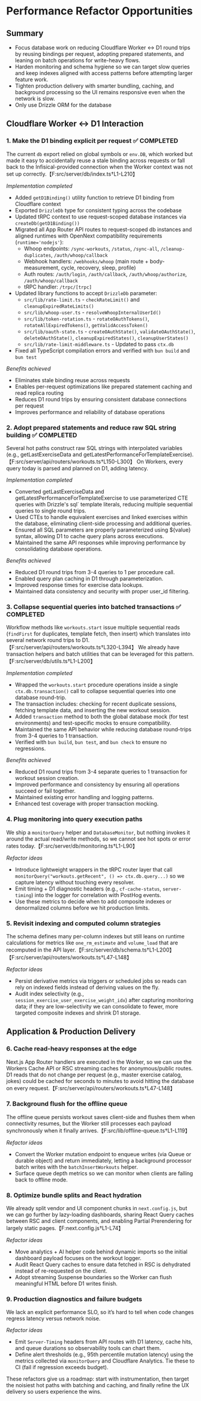 # Performance Refactor Opportunities

## Summary

- Focus database work on reducing Cloudflare Worker ↔️ D1 round trips by reusing bindings per request, adopting prepared statements, and leaning on batch operations for write-heavy flows.
- Harden monitoring and schema hygiene so we can target slow queries and keep indexes aligned with access patterns before attempting larger feature work.
- Tighten production delivery with smarter bundling, caching, and background processing so the UI remains responsive even when the network is slow.
- Only use Drizzle ORM for the database

## Cloudflare Worker ↔️ D1 Interaction

### 1. Make the D1 binding explicit per request ✅ COMPLETED

The current `db` export relied on global symbols or `env.DB`, which worked but made it easy to accidentally reuse a stale binding across requests or fall back to the Infisical-provided connection when the Worker context was not set up correctly.【F:src/server/db/index.ts†L1-L210】

_Implementation completed_

- Added `getD1Binding()` utility function to retrieve D1 binding from Cloudflare context
- Exported `DrizzleDb` type for consistent typing across the codebase
- Updated tRPC context to use request-scoped database instances via `createDb(getD1Binding())`
- Migrated all App Router API routes to request-scoped db instances and aligned runtimes with OpenNext compatibility requirements (`runtime='nodejs'`):
  - Whoop endpoints: `/sync-workouts`, `/status`, `/sync-all`, `/cleanup-duplicates`, `/auth/whoop/callback`
  - Webhook handlers: `/webhooks/whoop` (main route + body-measurement, cycle, recovery, sleep, profile)
  - Auth routes: `/auth/login`, `/auth/callback`, `/auth/whoop/authorize`, `/auth/whoop/callback`
  - tRPC handler: `/trpc/[trpc]`
- Updated library functions to accept `DrizzleDb` parameter:
  - `src/lib/rate-limit.ts` - `checkRateLimit()` and `cleanupExpiredRateLimits()`
  - `src/lib/whoop-user.ts` - `resolveWhoopInternalUserId()`
  - `src/lib/token-rotation.ts` - `rotateOAuthTokens()`, `rotateAllExpiredTokens()`, `getValidAccessToken()`
  - `src/lib/oauth-state.ts` - `createOAuthState()`, `validateOAuthState()`, `deleteOAuthState()`, `cleanupExpiredStates()`, `cleanupUserStates()`
  - `src/lib/rate-limit-middleware.ts` - Updated to pass `ctx.db`
- Fixed all TypeScript compilation errors and verified with `bun build` and `bun test`

_Benefits achieved_

- Eliminates stale binding reuse across requests
- Enables per-request optimizations like prepared statement caching and read replica routing
- Reduces D1 round trips by ensuring consistent database connections per request
- Improves performance and reliability of database operations

### 2. Adopt prepared statements and reduce raw SQL string building ✅ COMPLETED

Several hot paths construct raw SQL strings with interpolated variables (e.g., getLastExerciseData and getLatestPerformanceForTemplateExercise).【F:src/server/api/routers/workouts.ts†L150-L300】 On Workers, every query today is parsed and planned on D1, adding latency.

_Implementation completed_

- Converted getLastExerciseData and getLatestPerformanceForTemplateExercise to use parameterized CTE queries with Drizzle's sql` template literals, reducing multiple sequential queries to single round trips.
- Used CTEs to handle equivalent exercises and linked exercises within the database, eliminating client-side processing and additional queries.
- Ensured all SQL parameters are properly parameterized using ${value} syntax, allowing D1 to cache query plans across executions.
- Maintained the same API responses while improving performance by consolidating database operations.

_Benefits achieved_

- Reduced D1 round trips from 3-4 queries to 1 per procedure call.
- Enabled query plan caching in D1 through parameterization.
- Improved response times for exercise data lookups.
- Maintained data consistency and security with proper user_id filtering.

### 3. Collapse sequential queries into batched transactions ✅ COMPLETED

Workflow methods like `workouts.start` issue multiple sequential reads (`findFirst` for duplicates, template fetch, then insert) which translates into several network round trips to D1.【F:src/server/api/routers/workouts.ts†L320-L394】 We already have transaction helpers and batch utilities that can be leveraged for this pattern.【F:src/server/db/utils.ts†L1-L200】

_Implementation completed_

- Wrapped the `workouts.start` procedure operations inside a single `ctx.db.transaction()` call to collapse sequential queries into one database round-trip.
- The transaction includes: checking for recent duplicate sessions, fetching template data, and inserting the new workout session.
- Added `transaction` method to both the global database mock (for test environments) and test-specific mocks to ensure compatibility.
- Maintained the same API behavior while reducing database round-trips from 3-4 queries to 1 transaction.
- Verified with `bun build`, `bun test`, and `bun check` to ensure no regressions.

_Benefits achieved_

- Reduced D1 round trips from 3-4 separate queries to 1 transaction for workout session creation.
- Improved performance and consistency by ensuring all operations succeed or fail together.
- Maintained existing error handling and logging patterns.
- Enhanced test coverage with proper transaction mocking.

### 4. Plug monitoring into query execution paths

We ship a `monitorQuery` helper and `DatabaseMonitor`, but nothing invokes it around the actual read/write methods, so we cannot see hot spots or error rates today.【F:src/server/db/monitoring.ts†L1-L90】

_Refactor ideas_

- Introduce lightweight wrappers in the tRPC router layer that call `monitorQuery("workouts.getRecent", () => ctx.db.query...)` so we capture latency without touching every resolver.
- Emit timing + D1 diagnostic headers (e.g., `cf-cache-status`, `server-timing`) into the logger for correlation with PostHog events.
- Use these metrics to decide when to add composite indexes or denormalized columns before we hit production limits.

### 5. Revisit indexing and computed column strategies

The schema defines many per-column indexes but still leans on runtime calculations for metrics like `one_rm_estimate` and `volume_load` that are recomputed in the API layer.【F:src/server/db/schema.ts†L1-L200】【F:src/server/api/routers/workouts.ts†L47-L148】

_Refactor ideas_

- Persist derivative metrics via triggers or scheduled jobs so reads can rely on indexed fields instead of deriving values on the fly.
- Audit index selectivity (e.g., `session_exercise_user_exercise_weight_idx`) after capturing monitoring data; if they are low-selectivity we can consolidate to fewer, more targeted composite indexes and shrink D1 storage.

## Application & Production Delivery

### 6. Cache read-heavy responses at the edge

Next.js App Router handlers are executed in the Worker, so we can use the Workers Cache API or RSC streaming caches for anonymous/public routes. D1 reads that do not change per request (e.g., master exercise catalog, jokes) could be cached for seconds to minutes to avoid hitting the database on every request.【F:src/server/api/routers/workouts.ts†L47-L148】

### 7. Background flush for the offline queue

The offline queue persists workout saves client-side and flushes them when connectivity resumes, but the Worker still processes each payload synchronously when it finally arrives.【F:src/lib/offline-queue.ts†L1-L119】

_Refactor ideas_

- Convert the Worker mutation endpoint to enqueue writes (via Queue or durable object) and return immediately, letting a background processor batch writes with the `batchInsertWorkouts` helper.
- Surface queue depth metrics so we can monitor when clients are falling back to offline mode.

### 8. Optimize bundle splits and React hydration

We already split vendor and UI component chunks in `next.config.js`, but we can go further by lazy-loading dashboards, sharing React Query caches between RSC and client components, and enabling Partial Prerendering for largely static pages.【F:next.config.js†L1-L74】

_Refactor ideas_

- Move analytics + AI helper code behind dynamic imports so the initial dashboard payload focuses on the workout logger.
- Audit React Query caches to ensure data fetched in RSC is dehydrated instead of re-requested on the client.
- Adopt streaming Suspense boundaries so the Worker can flush meaningful HTML before D1 writes finish.

### 9. Production diagnostics and failure budgets

We lack an explicit performance SLO, so it’s hard to tell when code changes regress latency versus network noise.

_Refactor ideas_

- Emit `Server-Timing` headers from API routes with D1 latency, cache hits, and queue durations so observability tools can chart them.
- Define alert thresholds (e.g., 95th percentile mutation latency) using the metrics collected via `monitorQuery` and Cloudflare Analytics. Tie these to CI (fail if regression exceeds budget).

These refactors give us a roadmap: start with instrumentation, then target the noisiest hot paths with batching and caching, and finally refine the UX delivery so users experience the wins.
